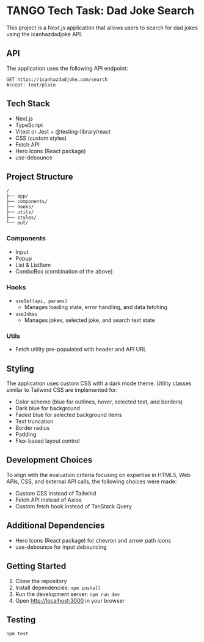 # TANGO Tech Task: Dad Joke Search

This project is a Next.js application that allows users to search for dad jokes using the icanhazdadjoke API.

## API

The application uses the following API endpoint:

```
GET https://icanhazdadjoke.com/search
Accept: text/plain
```

## Tech Stack

- Next.js
- TypeScript
- Vitest or Jest + @testing-library/react
- CSS (custom styles)
- Fetch API
- Hero Icons (React package)
- use-debounce

## Project Structure

```
/
├── app/
├── components/
├── hooks/
├── utils/
├── styles/
└── out/
```


### Components

- Input
- Popup
- List & ListItem
- ComboBox (combination of the above)

### Hooks

- `useGet(api, params)`
  - Manages loading state, error handling, and data fetching
- `useJokes`
  - Manages jokes, selected joke, and search text state

### Utils

- Fetch utility pre-populated with header and API URL

## Styling

The application uses custom CSS with a dark mode theme. Utility classes similar to Tailwind CSS are implemented for:

- Color scheme (blue for outlines, hover, selected text, and borders)
- Dark blue for background
- Faded blue for selected background items
- Text truncation
- Border radius
- Padding
- Flex-based layout control

## Development Choices

To align with the evaluation criteria focusing on expertise in HTML5, Web APIs, CSS, and external API calls, the following choices were made:

- Custom CSS instead of Tailwind
- Fetch API instead of Axios
- Custom fetch hook instead of TanStack Query

## Additional Dependencies

- Hero Icons (React package) for chevron and arrow path icons
- use-debounce for input debouncing

## Getting Started

1. Clone the repository
2. Install dependencies: `npm install`
3. Run the development server: `npm run dev`
4. Open [http://localhost:3000](http://localhost:3000) in your browser

## Testing

```
npm test
```
